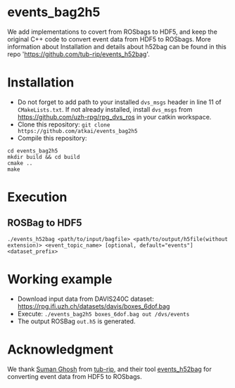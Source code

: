 # events_bag2h5
We add implementations to covert from ROSbags to HDF5, and keep the original C++ code to convert event data from HDF5 to ROSbags. More information about Installation and details about h52bag can be found in this repo 'https://github.com/tub-rip/events_h52bag'.


# Installation

* Do not forget to add path to your installed `dvs_msgs` header in line 11 of `CMakeLists.txt`. If not already installed, install `dvs_msgs` from https://github.com/uzh-rpg/rpg_dvs_ros in your catkin workspace.
* Clone this repository: `git clone https://github.com/atkai/events_bag2h5`
* Compile this repository:
```
cd events_bag2h5
mkdir build && cd build
cmake ..
make
```


# Execution
## ROSBag to HDF5
`./events_h52bag <path/to/input/bagfile> <path/to/output/h5file(without extension)> <event_topic_name> [optional, default="events"]<dataset_prefix>`



# Working example
* Download input data from DAVIS240C dataset: https://rpg.ifi.uzh.ch/datasets/davis/boxes_6dof.bag
* Execute: `./events_bag2h5 boxes_6dof.bag out /dvs/events`
* The output ROSBag `out.h5` is generated.


# Acknowledgment
We thank [Suman Ghosh](https://www.linkedin.com/in/suman-ghosh-a8762576/) from [tub-rip](https://github.com/tub-rip), and their tool [events_h52bag](https://github.com/tub-rip/events_h52bag) for converting event data from HDF5 to ROSbags.
